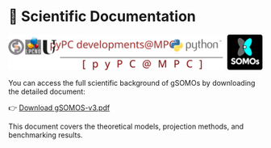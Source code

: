 # 📄 Scientific Documentation

<div style="text-align: center;">
  <img src="_static/pyPCBanner.svg" alt="gSOMOs Banner" width="800px">
</div>

You can access the full scientific background of gSOMOs by downloading the detailed document:

👉 [Download gSOMOS-v3.pdf](_static/gSOMOS-v3.pdf)

This document covers the theoretical models, projection methods, and benchmarking results.
